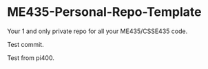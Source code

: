 # ME435-Personal-Repo-Template
Your 1 and only private repo for all your ME435/CSSE435 code.

Test commit.

Test from pi400.